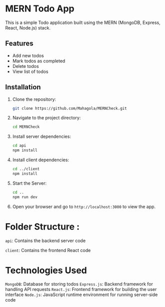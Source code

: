 # MERN Todo App
This is a simple Todo application built using the MERN (MongoDB, Express, React, Node.js) stack.

## Features

- Add new todos
- Mark todos as completed
- Delete todos
- View list of todos

## Installation

1. Clone the repository:

   ```bash
   git clone https://github.com/Mahagola/MERNCheck.git

2. Navigate to the project directory:

    ```bash
    cd MERNCheck
3. Install server dependencies:
    ```bash
    cd api
    npm install

4. Install client dependencies:

    ```bash
    cd ../client
    npm install
5. Start the Server:
    ```bash
    cd ..
    npm run dev

6. Open your browser and go to `http://localhost:3000` to view the app.

# Folder Structure :
`api`: Contains the backend server code

`client`: Contains the frontend React code

# Technologies Used
`MongoDB`: Database for storing todos
`Express.js`: Backend framework for handling API requests
`React.js`: Frontend framework for building the user interface
`Node.js`: JavaScript runtime environment for running server-side code
